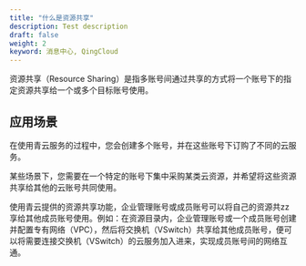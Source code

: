```yaml
---
title: "什么是资源共享"
description: Test description
draft: false
weight: 2
keyword: 消息中心, QingCloud
---
```


资源共享（Resource Sharing）是指多账号间通过共享的方式将一个账号下的指定资源共享给一个或多个目标账号使用。

## 应用场景

在使用青云服务的过程中，您会创建多个账号，并在这些账号下订购了不同的云服务。

某些场景下，您需要在一个特定的账号下集中采购某类云资源，并希望将这些资源共享给其他的云账号共同使用。

使用青云提供的资源共享功能，企业管理账号或成员账号可以将自己的资源共zz享给其他成员账号使用。例如：在资源目录内，企业管理账号或一个成员账号创建并配置专有网络（VPC），然后将交换机（VSwitch）共享给其他成员账号，便可以将需要连接交换机（VSwitch）的云服务加入进来，实现成员账号间的网络互通。
